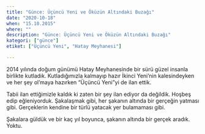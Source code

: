 ```yaml
---
title: "Günce: Üçüncü Yeni ve Öküzün Altındaki Buzağı"
date: "2020-10-18"
when: "15.10.2015"
where: ""
description: "Günce: Üçüncü Yeni ve Öküzün Altındaki Buzağı"
kategori: ["günce"]
etiket: ["Üçüncü Yeni", "Hatay Meyhanesi"]

---
```


2014 yılında doğum günümü Hatay Meyhanesinde bir sürü güzel insanla birlikte kutladık. Kutladığımızla kalmayıp hazır İkinci Yeni’nin kalesindeyken ve her şey ol’maya hazırken “Üçüncü Yeni”yi de ilan ettik.
 
<!--more-->

Tabii ilan ettiğimizle kaldık ki zaten bir şey ilan ediyor da değildik. Hoşbeş edip eğleniyorduk. Şakalaşmak gibi, her şakanın altında bir gerçeğin yatması gibi. Gerçeklerin kendine bir türlü yatacak yer bulamaması gibi.

Şakalara güldük ve bir kaç yıl boyunca, şakanın altında bir gerçek aradık. Yoktu.   
